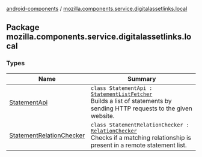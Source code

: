 [android-components](../index.md) / [mozilla.components.service.digitalassetlinks.local](./index.md)

## Package mozilla.components.service.digitalassetlinks.local

### Types

| Name | Summary |
|---|---|
| [StatementApi](-statement-api/index.md) | `class StatementApi : `[`StatementListFetcher`](../mozilla.components.service.digitalassetlinks/-statement-list-fetcher/index.md)<br>Builds a list of statements by sending HTTP requests to the given website. |
| [StatementRelationChecker](-statement-relation-checker/index.md) | `class StatementRelationChecker : `[`RelationChecker`](../mozilla.components.service.digitalassetlinks/-relation-checker/index.md)<br>Checks if a matching relationship is present in a remote statement list. |
